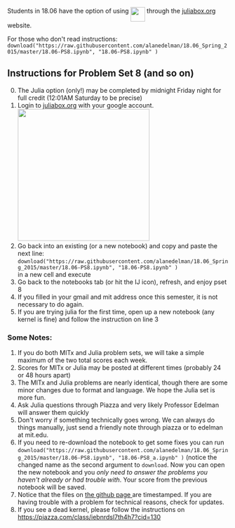 Students in 18.06 have the option of using <img src="https://camo.githubusercontent.com/e1ae5c7f6fe275a50134d5889a68f0acdd09ada8/687474703a2f2f6a756c69616c616e672e6f72672f696d616765732f6c6f676f5f68697265732e706e67" width="33" align=top> through the  [juliabox.org](https://juliabox.org) website.

For those who don't read instructions: <br>
`download("https://raw.githubusercontent.com/alanedelman/18.06_Spring_2015/master/18.06-PS8.ipynb", "18.06-PS8.ipynb" )`



## Instructions for Problem Set 8 (and so on)

0. The Julia option (only!)  may be completed by midnight Friday night for full credit (12:01AM Saturday to be precise)
1. Login to [juliabox.org](https://juliabox.org) with your google account. <br> <img  src="http://www.exegetic.biz/blog/wp-content/uploads/2015/08/julia-juliabox.jpg" width="300" >
2. Go back into an existing (or a new notebook) and copy and paste the next line:<br> `download("https://raw.githubusercontent.com/alanedelman/18.06_Spring_2015/master/18.06-PS8.ipynb", "18.06-PS8.ipynb" )`
<br> in a new cell  and execute
4. Go back to the notebooks tab (or hit the IJ icon), refresh, and enjoy pset 8
3. If you filled in your gmail and mit address once this semester, it is not necessary to do again.
4. If you are trying julia for the first time, open up a new notebook (any kernel is fine) and follow the instruction on line 3


### Some Notes:

1. If you do both MITx and Julia problem sets, we will take a simple maximum of the two total scores each week. 
2. Scores for MITx or Julia may be posted at different times (probably 24 or 48 hours apart)
3. The MITx and Julia problems are nearly identical, though there are some minor changes due to format and language.  We hope the Julia set is more fun.
4. Ask Julia questions through Piazza and very likely Professor Edelman will answer them quickly
6. Don't worry if something technically goes wrong.  We can always do things manually, just send  a friendly note through piazza or to edelman at mit.edu.
7. If you need to re-download the notebook to get some fixes you can run `download("https://raw.githubusercontent.com/alanedelman/18.06_Spring_2015/master/18.06-PS8.ipynb", "18.06-PS8_a.ipynb" )` (notice the changed name as the second argument to `download`. Now you can open the new notebook and you *only need to answer the problems you haven't already or had trouble with*. Your score from the previous notebook will be saved.
8. Notice that the files on <a href="https://github.com/alanedelman/18.06_Spring_2015"> the github page </a> are timestamped.  If you are having trouble with a problem for technical reasons, check for updates.
9. If you see a dead kernel, please follow the instructions on https://piazza.com/class/iebnrdsl7th4h7?cid=130

